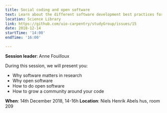 ```yaml
---
title: Social coding and open software
text: Learn about the different software development best practices for researchers
location: Science Library
link: https://github.com/uio-carpentry/studyGroup/issues/15
date: 2018-12-14
startTime: '14:00'
endTime: '16:00'

---
```


**Session leader**: Anne Fouilloux

During this session, we will present you:

- Why software matters in research
- Why open software
- How to do open software
- How to grow a community around your code

**When**: 14th December 2018, 14-16h
**Location**:   Niels Henrik Abels hus, room 209


